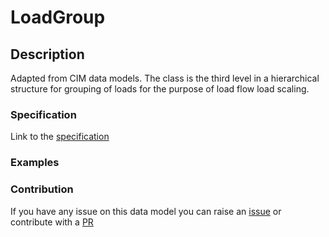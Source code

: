 # LoadGroup

## Description 

Adapted from CIM data models. The class is the third level in a hierarchical structure for grouping of loads for the purpose of load flow load scaling.
### Specification

Link to the [specification](https://smart-data-models.github.io/dataModel.EnergyCIM/LoadGroup/doc/spec.md)
### Examples
### Contribution

 If you have any issue on this data model you can raise an [issue](https://github.com/smart-data-models/dataModel.EnergyCIM/issues)  or contribute with a [PR](https://github.com/smart-data-models/dataModel.EnergyCIM/pulls)